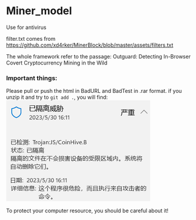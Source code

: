 # Miner_model
Use for antivirus

filter.txt comes from https://github.com/xd4rker/MinerBlock/blob/master/assets/filters.txt

The whole framework refer to the passage: Outguard: Detecting In-Browser Covert Cryptocurrency Mining in the Wild


### Important things:

Please pull or push the html in BadURL and BadTest in .rar format. if you unzip it and try to `git add .`, you will find:
![picture 2](images/05d53777f38abf03c5b1e638ada790c64c37acbb3b3d81e3758b43163dd52d08.png)  

To protect your computer resource, you should be careful about it!

